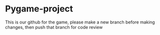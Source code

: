 # Pygame-project
This is our github for the game, please make a new branch before making changes, then push that branch for code review 
